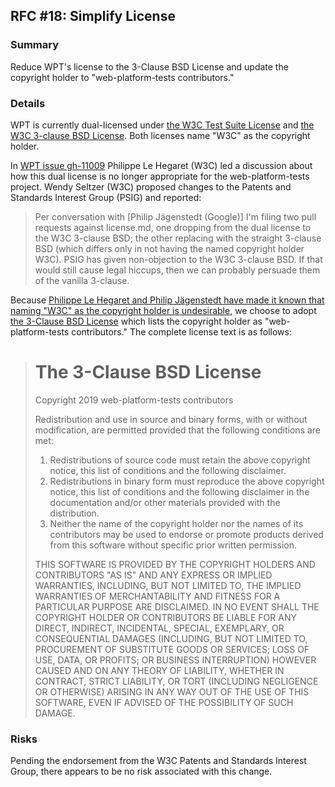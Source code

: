 ## RFC #18: Simplify License

### Summary

Reduce WPT's license to the 3-Clause BSD License and update the copyright
holder to "web-platform-tests contributors."

### Details

WPT is currently dual-licensed under [the W3C Test Suite
License](#w3c-test-suite-license) and [the W3C 3-clause BSD
License](#w3c-3-clause-bsd-license). Both licenses name "W3C" as the copyright
holder.

In [WPT issue gh-11009](https://github.com/web-platform-tests/wpt/issues/11009)
Philippe Le Hegaret (W3C) led a discussion about how this dual license is no
longer appropriate for the web-platform-tests project. Wendy Seltzer (W3C)
proposed changes to the Patents and Standards Interest Group (PSIG) and
reported:

> Per conversation with [Philip Jägenstedt (Google)] I'm filing two pull
> requests against license.md, one dropping from the dual license to the W3C
> 3-clause BSD; the other replacing with the straight 3-clause BSD (which
> differs only in not having the named copyright holder W3C). PSIG has given
> non-objection to the W3C 3-clause BSD. If that would still cause legal
> hiccups, then we can probably persuade them of the vanilla 3-clause.

Because [Philippe Le Hegaret and Philip Jägenstedt have made it known that
naming "W3C" as the copyright holder is
undesirable](https://github.com/web-platform-tests/wpt/pull/11191), we choose
to adopt [the 3-Clause BSD
License](https://opensource.org/licenses/BSD-3-Clause) which lists the
copyright holder as "web-platform-tests contributors." The complete license
text is as follows:

> # The 3-Clause BSD License
>
> Copyright 2019 web-platform-tests contributors
>
> Redistribution and use in source and binary forms, with or without modification, are permitted provided that the following conditions are met:
>
> 1. Redistributions of source code must retain the above copyright notice, this list of conditions and the following disclaimer.
> 2. Redistributions in binary form must reproduce the above copyright notice, this list of conditions and the following disclaimer in the documentation and/or other materials provided with the distribution.
> 3. Neither the name of the copyright holder nor the names of its contributors may be used to endorse or promote products derived from this software without specific prior written permission.
>
> THIS SOFTWARE IS PROVIDED BY THE COPYRIGHT HOLDERS AND CONTRIBUTORS "AS IS" AND ANY EXPRESS OR IMPLIED WARRANTIES, INCLUDING, BUT NOT LIMITED TO, THE IMPLIED WARRANTIES OF MERCHANTABILITY AND FITNESS FOR A PARTICULAR PURPOSE ARE DISCLAIMED. IN NO EVENT SHALL THE COPYRIGHT HOLDER OR CONTRIBUTORS BE LIABLE FOR ANY DIRECT, INDIRECT, INCIDENTAL, SPECIAL, EXEMPLARY, OR CONSEQUENTIAL DAMAGES (INCLUDING, BUT NOT LIMITED TO, PROCUREMENT OF SUBSTITUTE GOODS OR SERVICES; LOSS OF USE, DATA, OR PROFITS; OR BUSINESS INTERRUPTION) HOWEVER CAUSED AND ON ANY THEORY OF LIABILITY, WHETHER IN CONTRACT, STRICT LIABILITY, OR TORT (INCLUDING NEGLIGENCE OR OTHERWISE) ARISING IN ANY WAY OUT OF THE USE OF THIS SOFTWARE, EVEN IF ADVISED OF THE POSSIBILITY OF SUCH DAMAGE.

### Risks

Pending the endorsement from the W3C Patents and Standards Interest Group,
there appears to be no risk associated with this change.
